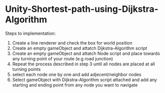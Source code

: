 # Unity-Shortest-path-using-Dijkstra-Algorithm

Steps to implementation:
1. Create a line renderer and check the box for world position
2. Create an empty gameObject and attatch Dijkstra-Algorithm script
3. Create an empty gameObject and attatch Node script and place towards any turning point of your route (e.g road junction)
4. Repeat the process described in step 3 until all nodes are placed at all turning points
5. select each node one by one and add adjecent/neighbor nodes
6. Select gameObject with Dijkstra-Algorithm script attached and add any starting and ending point from any node you want to navigate
